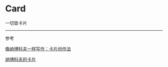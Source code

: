 # Card
一切皆卡片

***
参考

[像纳博科夫一样写作：卡片创作法](http://www.cnfeat.com/blog/2016/11/20/NabokovWriteStyle/)

[纳博科夫的卡片](http://www.yangzhiping.com/psy/nabokov.html)
